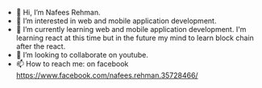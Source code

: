- 👋 Hi, I’m Nafees Rehman.
- 👀 I’m interested in web and mobile application development.
- 🌱 I’m currently learning web and mobile application development.
      I'm learning react at this time but in the future my mind to learn block chain after the react.
- 💞️ I’m looking to collaborate on youtube.
- 📫 How to reach me: on facebook https://www.facebook.com/nafees.rehman.35728466/

<!---
NafeesRehman57/NafeesRehman57 is a ✨ special ✨ repository because its `README.md` (this file) appears on your GitHub profile.
You can click the Preview link to take a look at your changes.
--->
